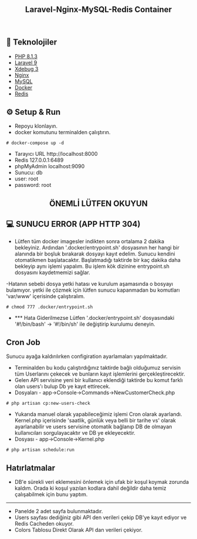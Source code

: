 <h2 align="center">
  Laravel-Nginx-MySQL-Redis Container
</h2>
<br>

## 🚀 Teknolojiler

- [PHP 8.1.3](https://php.net)
- [Laravel 9](https://php.net)
- [Xdebug 3](https://xdebug.org/)
- [Nginx](https://nginx.com/)
- [MySQL](https://mysql.com)
- [Docker](https://docker.com)
- [Redis](https://redis.io/)

## ⚙️ Setup & Run
- Repoyu klonlayın.
- docker komutunu terminalden çalıştırın.
```
# docker-compose up -d
```  
- Tarayıcı URL http://localhost:8000
- Redis 127.0.0.1:6489
- phpMyAdmin localhost:9090
- Sunucu: db
- user: root
- password: root

<h2 align="center">
  ÖNEMLİ LÜTFEN OKUYUN
</h2>

## 💻 SUNUCU ERROR (APP HTTP 304)
- Lütfen tüm docker imagesler indikten sonra ortalama 2 dakika bekleyiniz. Ardından '.docker/entrypoint.sh' dosyasının her hangi bir alanında
bir boşluk bırakarak dosyayı kayıt edelim. Sunucu kendini otomatikmen başlatacaktır. Başlatmadığı taktirde bir kaç dakika daha bekleyip aynı işlemi yapalım. Bu işlem
kök dizinine entrypoint.sh dosyasını kaydetmemizi sağlar.

-Hatanın sebebi dosya yetki hatası ve kurulum aşamasında o bosyayı bulamıyor. yetki ile çözmek için lütfen sunucu kapanmadan bu komutları 'var/www' içerisinde çalıştıralım.
```
# chmod 777 .docker/entrypoint.sh
```  

- *** Hata Giderilmezse Lütfen '.docker/entrypoint.sh' dosyasındaki '#!/bin/bash' -> '#!/bin/sh' ile değiştirip kurulumu deneyin.



## Cron Job  
Sunucu ayağa kaldırılırken configiration ayarlamaları yapılmaktadır.

- Terminalden bu kodu çalıştırdığınız taktirde bağlı olduğumuz servisin tüm Userlarını çekecek ve bunların kayıt işlemlerini
gerçekleştirecektir.
- Gelen API servisine yeni bir kullanıcı eklendiği taktirde bu komut farklı olan users'ı bulup Db ye kayıt ettirecek.
- Dosyaları - app->Console->Commands->NewCustomerCheck.php
```
# php artisan cp:new-users-check
```  

- Yukarıda manuel olarak yapabileceğimiz işlemi Cron olarak ayarlandı. Kernel.php içerisinde 'saatlik, günlük veya belli bir tarihe vs'
olarak ayarlanabilir ve users servisine otomatik bağlanıp DB de olmayan kullanıcıları sorgulayacaktır ve DB ye ekleyecektir.
- Dosyası - app->Console->Kernel.php
```
# php artisan schedule:run
```  

## Hatırlatmalar 
- DB'e  sürekli veri eklemesini önlemek için ufak bir koşul koymak zorunda kaldım. Orada ki koşul yazılan kodlara dahil değildir
daha temiz çalışabilmek için bunu yaptım.

-------

- Panelde 2 adet sayfa bulunmaktadır.
- Users sayfası dediğiniz gibi API den verileri çekip DB'ye kayıt ediyor ve Redis Cacheden okuyor.
- Colors Tablosu Direkt Olarak API dan verileri çekiyor.

